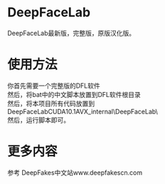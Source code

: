 # DeepFaceLab
DeepFaceLab最新版，完整版，原版汉化版。  

# 使用方法
你首先需要一个完整版的DFL软件  
然后，将bat中的中文脚本放置到DFL软件根目录  
然后，将本项目所有代码放置到DeepFaceLabCUDA10.1AVX\_internal\DeepFaceLab\  
然后，运行脚本即可。    


# 更多内容
参考 DeepFakes中文站www.deepfakescn.com
